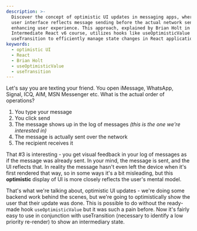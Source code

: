 ```yaml
---
description: >-
  Discover the concept of optimistic UI updates in messaging apps, where the
  user interface reflects message sending before the actual network send,
  enhancing user experience. This approach, explained by Brian Holt in the
  Intermediate React v6 course, utilizes hooks like useOptimisticValue and
  useTransition to efficiently manage state changes in React applications.
keywords:
  - optimistic UI
  - React
  - Brian Holt
  - useOptimisticValue
  - useTransition
---
```


Let's say you are texting your friend. You open iMessage, WhatsApp, Signal, ICQ, AIM, MSN Messenger etc. What is the actual order of operations?

1. You type your message
1. You click send
1. The message shows up in the log of messages _(this is the one we're interested in)_
1. The message is actually sent over the network
1. The recipient receives it

That #3 is interesting - you get visual feedback in your log of messages as if the message was already sent. In your mind, the message is sent, and the UI reflects that. In reality the message hasn't even left the device when it's first rendered that way, so in some ways it's a bit misleading, but this **optimistic** display of UI is more closely reflects the user's mental model.

That's what we're talking about, optimistic UI updates - we're doing some backend work behind the scenes, but we're going to optimistically show the user that their update was done. This is possible to do without the ready-made hook `useOptimisticValue` but it was such a pain before. Now it's fairly easy to use in conjunction with useTransition (necessary to identify a low priority re-render) to show an intermediary state.
